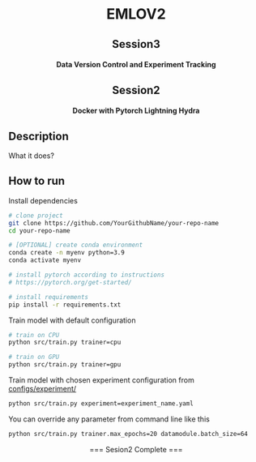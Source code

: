 

<div align="center">

# EMLOV2

</div>

<div align="center">

## Session3
#### Data Version Control and Experiment Tracking


</div>


<div align="center">

## Session2
#### Docker with Pytorch Lightning Hydra

</div>

## Description

What it does? <need to fill>

## How to run

Install dependencies

```bash
# clone project
git clone https://github.com/YourGithubName/your-repo-name
cd your-repo-name

# [OPTIONAL] create conda environment
conda create -n myenv python=3.9
conda activate myenv

# install pytorch according to instructions
# https://pytorch.org/get-started/

# install requirements
pip install -r requirements.txt
```

Train model with default configuration

```bash
# train on CPU
python src/train.py trainer=cpu

# train on GPU
python src/train.py trainer=gpu
```

Train model with chosen experiment configuration from [configs/experiment/](configs/experiment/)

```bash
python src/train.py experiment=experiment_name.yaml
```

You can override any parameter from command line like this

```bash
python src/train.py trainer.max_epochs=20 datamodule.batch_size=64
```


<p align="center"> === Sesion2 Complete === </p>
